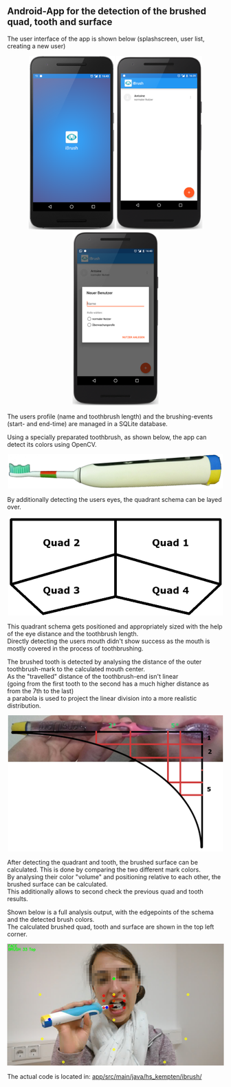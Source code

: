 ## Android-App for the detection of the brushed quad, tooth and surface
The user interface of the app is shown below (splashscreen, user list, creating a new user)
<p align="center">
    <img src="../ui_intro.png" width="200px">
    <img src="../ui_users.png" width="200px"> 
    <img src="../ui_new.png" width="200px">
</p>
The users profile (name and toothbrush length) and the brushing-events (start- and end-time) are managed in a SQLite database.

Using a specially preparated toothbrush, as shown below, the app can detect its colors using OpenCV.

<p align="center">
  <img src="../brush.png" width="500px">
</p>

By additionally detecting the users eyes, the quadrant schema can be layed over.

<p align="center">
  <img src="../schema.png" width="500px">
</p>

This quadrant schema gets positioned and appropriately sized with the help of the eye distance and the toothbrush length.\
Directly detecting the users mouth didn't show success as the mouth is mostly covered in the process of toothbrushing.

The brushed tooth is detected by analysing the distance of the outer toothbrush-mark to the calculated mouth center.\
As the "travelled" distance of the toothbrush-end isn't linear\
(going from the first tooth to the second has a much higher distance as from the 7th to the last)\
a parabola is used to project the linear division into a more realistic distribution.

<p align="center">
  <img src="../tooth.png" width="500px">
</p>

After detecting the quadrant and tooth, the brushed surface can be calculated. This is done by comparing the two different mark colors.\
By analysing their color "volume" and positioning relative to each other, the brushed surface can be calculated.\
This additionally allows to second check the previous quad and tooth results.

Shown below is a full analysis output, with the edgepoints of the schema and the detected brush colors.\
The calculated brushed quad, tooth and surface are shown in the top left corner.

<p align="center">
  <img src="../analysis.png" width="700px">
</p>

The actual code is located in: <a href="app/src/main/java/hs_kempten/ibrush/">app/src/main/java/hs_kempten/ibrush/</a>